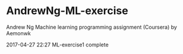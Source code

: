 # AndrewNg-ML-exercise
Andrew Ng Machine learning programming assignment (Coursera) by Aemonwk


2017-04-27 22:27 ML-exercise1 complete 
